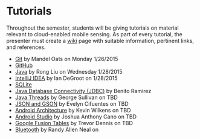 Tutorials
=========

Throughout the semester, students will be giving tutorials on material relevant to cloud-enabled mobile sensing.
As part of every tutorial, the presenter must create a [wiki](https://github.com/CourseReps/ECEN489-Spring2015/wiki) page with suitable information, pertinent links, and references.

* [Git](https://github.com/CourseReps/ECEN489-Spring2015/wiki/git)  by Mandel Oats on Monday 1/26/2015
* [GitHub](https://github.com/CourseReps/ECEN489-Spring2015/wiki/github)
* [Java](https://github.com/CourseReps/ECEN489-Spring2015/wiki/java) by Rong Liu on Wednesday 1/28/2015
* [IntelliJ IDEA](https://github.com/CourseReps/ECEN489-Spring2015/wiki/intellij) by Ian DeGroot on 1/28/2015
* [SQLite](https://github.com/CourseReps/ECEN489-Spring2015/wiki/sqlite)
* [Java Database Connectivity (JDBC)](https://github.com/CourseReps/ECEN489-Spring2015/wiki/jdbc) by Benito Ramirez
* [Java Threads](https://github.com/CourseReps/ECEN489-Spring2015/wiki/threads) by George Sullivan on TBD
* [JSON and GSON](https://github.com/CourseReps/ECEN489-Spring2015/wiki/json) by Evelyn Cifuentes on TBD
* [Android Architecture](https://github.com/CourseReps/ECEN489-Spring2015/wiki/android) by Kevin Wilkens on TBD
* [Android Studio](https://github.com/CourseReps/ECEN489-Spring2015/wiki/androidstudio) by Joshua Anthony Cano on TBD
* [Google Fusion Tables](https://github.com/CourseReps/ECEN489-Spring2015/wiki/fusiontables) by Trevor Dennis on TBD
* [Bluetooth](https://github.com/CourseReps/ECEN489-Spring2015/wiki/bluetooth) by Randy Allen Neal on 
